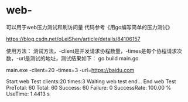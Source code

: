 # web-
可以用于web压力测试和刷访问量
代码参考《用go编写简单的压力测试》

https://blog.csdn.net/oLeiShen/article/details/84106157

使用方法：
测试方法，-client是并发请求协程数量，-times是每个协程请求次数，-url是测试的地址，测试结果如下：
go build main.go
 
main.exe -client=20 -times=3 -url=https://baidu.com
 
Start web Test clients:20 times:3
Waiting web test end...
End web Test
PreTotal: 60
Total: 60
Success: 60
Failure: 0
SuccessRate: 100.00 %
UseTime: 1.4413 s
